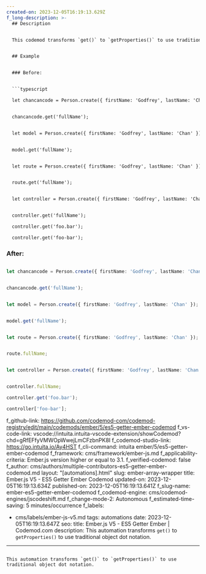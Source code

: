 ```yaml
---
created-on: 2023-12-05T16:19:13.629Z
f_long-description: >-
  ## Description


  This codemod transforms `get()` to `getProperties()` to use traditional object dot notation. This standard was proposed by Ember.js team in https://github.com/emberjs/rfcs/blob/master/text/0281-es5-getters.md.


  ## Example


  ### Before:


  ```typescript

  let chancancode = Person.create({ firstName: 'Godfrey', lastName: 'Chan' });


  chancancode.get('fullName');


  let model = Person.create({ firstName: 'Godfrey', lastName: 'Chan' });


  model.get('fullName');


  let route = Person.create({ firstName: 'Godfrey', lastName: 'Chan' });


  route.get('fullName');


  let controller = Person.create({ firstName: 'Godfrey', lastName: 'Chan' });


  controller.get('fullName');

  controller.get('foo.bar');

  controller.get('foo-bar');

  ```


  ### After:


  ```typescript

  let chancancode = Person.create({ firstName: 'Godfrey', lastName: 'Chan' });


  chancancode.get('fullName');


  let model = Person.create({ firstName: 'Godfrey', lastName: 'Chan' });


  model.get('fullName');


  let route = Person.create({ firstName: 'Godfrey', lastName: 'Chan' });


  route.fullName;


  let controller = Person.create({ firstName: 'Godfrey', lastName: 'Chan' });


  controller.fullName;

  controller.get('foo.bar');

  controller['foo-bar'];

  ```
f_github-link: https://github.com/codemod-com/codemod-registry/edit/main/codemods/ember/5/es5-getter-ember-codemod
f_vs-code-link: vscode://intuita.intuita-vscode-extension/showCodemod?chd=gRfEFfyVMWOpWwejLmCFzbnPK8I
f_codemod-studio-link: https://go.intuita.io/Ay4HST
f_cli-command: intuita ember/5/es5-getter-ember-codemod
f_framework: cms/framework/ember-js.md
f_applicability-criteria: Ember.js version higher or equal to 3.1.
f_verified-codemod: false
f_author: cms/authors/multiple-contributors-es5-getter-ember-codemod.md
layout: "[automations].html"
slug: ember-array-wrapper
title: Ember.js V5 - ES5 Getter Ember Codemod
updated-on: 2023-12-05T16:19:13.634Z
published-on: 2023-12-05T16:19:13.641Z
f_slug-name: ember-es5-getter-ember-codemod
f_codemod-engine: cms/codemod-engines/jscodeshift.md
f_change-mode-2: Autonomous
f_estimated-time-saving: 5 minutes/occurrence
f_labels:
  - cms/labels/ember-js-v5.md
tags: automations
date: 2023-12-05T16:19:13.647Z
seo:
  title: Ember.js V5 - ES5 Getter Ember | Codemod.com
  description: This automation transforms `get()` to `getProperties()` to use
    traditional object dot notation.
---
```

This automation transforms `get()` to `getProperties()` to use traditional object dot notation.